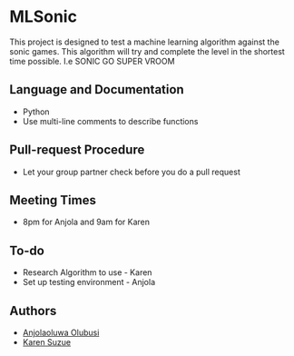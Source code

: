 # MLSonic
This project is designed to test a machine learning algorithm against the sonic games. This algorithm will try and complete the level in the shortest time possible. I.e SONIC GO SUPER VROOM

## Language and Documentation
 - Python
 - Use multi-line comments to describe functions

## Pull-request Procedure 
- Let your group partner check before you do a pull request

## Meeting Times
- 8pm for Anjola and 9am for Karen 

## To-do
- Research Algorithm to use - Karen
- Set up testing environment - Anjola

## Authors
- [Anjolaoluwa Olubusi](https://github.com/anjolaolubusi)
- [Karen Suzue](https://github.com/karensuzue)
